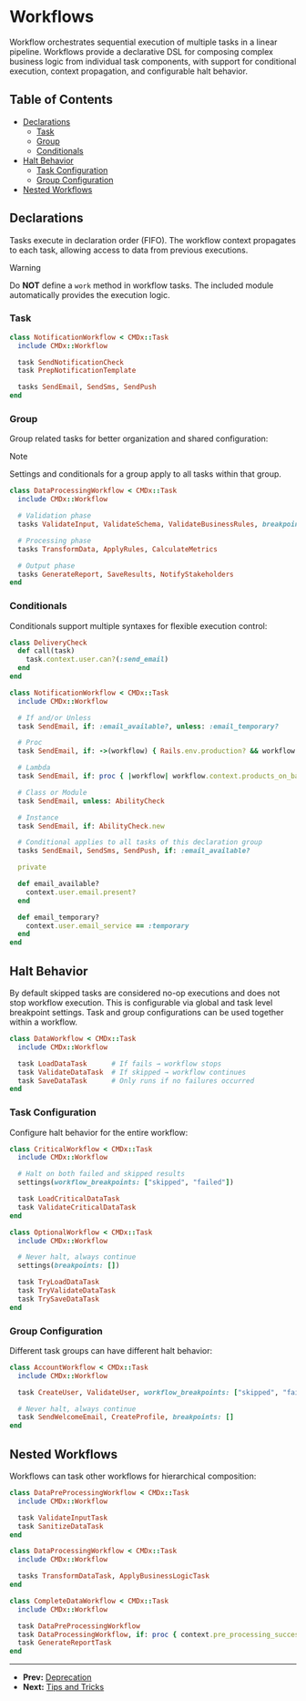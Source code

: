 # Workflows

Workflow orchestrates sequential execution of multiple tasks in a linear pipeline. Workflows provide a declarative DSL for composing complex business logic from individual task components, with support for conditional execution, context propagation, and configurable halt behavior.

## Table of Contents

- [Declarations](#declarations)
  - [Task](#task)
  - [Group](#group)
  - [Conditionals](#conditionals)
- [Halt Behavior](#halt-behavior)
  - [Task Configuration](#task-configuration)
  - [Group Configuration](#group-configuration)
- [Nested Workflows](#nested-workflows)

## Declarations

Tasks execute in declaration order (FIFO). The workflow context propagates to each task, allowing access to data from previous executions.

> [!WARNING]
> Do **NOT** define a `work` method in workflow tasks.
> The included module automatically provides the execution logic.

### Task

```ruby
class NotificationWorkflow < CMDx::Task
  include CMDx::Workflow

  task SendNotificationCheck
  task PrepNotificationTemplate

  tasks SendEmail, SendSms, SendPush
end
```

### Group

Group related tasks for better organization and shared configuration:

> [!NOTE]
> Settings and conditionals for a group apply to all tasks within that group.

```ruby
class DataProcessingWorkflow < CMDx::Task
  include CMDx::Workflow

  # Validation phase
  tasks ValidateInput, ValidateSchema, ValidateBusinessRules, breakpoints: ["skipped"]

  # Processing phase
  tasks TransformData, ApplyRules, CalculateMetrics

  # Output phase
  tasks GenerateReport, SaveResults, NotifyStakeholders
end
```

### Conditionals

Conditionals support multiple syntaxes for flexible execution control:

```ruby
class DeliveryCheck
  def call(task)
    task.context.user.can?(:send_email)
  end
end

class NotificationWorkflow < CMDx::Task
  include CMDx::Workflow

  # If and/or Unless
  task SendEmail, if: :email_available?, unless: :email_temporary?

  # Proc
  task SendEmail, if: ->(workflow) { Rails.env.production? && workflow.class.name.include?("Zip") }

  # Lambda
  task SendEmail, if: proc { |workflow| workflow.context.products_on_backorder? }

  # Class or Module
  task SendEmail, unless: AbilityCheck

  # Instance
  task SendEmail, if: AbilityCheck.new

  # Conditional applies to all tasks of this declaration group
  tasks SendEmail, SendSms, SendPush, if: :email_available?

  private

  def email_available?
    context.user.email.present?
  end

  def email_temporary?
    context.user.email_service == :temporary
  end
end
```

## Halt Behavior

By default skipped tasks are considered no-op executions and does not stop workflow execution.
This is configurable via global and task level breakpoint settings. Task and group configurations
can be used together within a workflow.

```ruby
class DataWorkflow < CMDx::Task
  include CMDx::Workflow

  task LoadDataTask      # If fails → workflow stops
  task ValidateDataTask  # If skipped → workflow continues
  task SaveDataTask      # Only runs if no failures occurred
end
```

### Task Configuration

Configure halt behavior for the entire workflow:

```ruby
class CriticalWorkflow < CMDx::Task
  include CMDx::Workflow

  # Halt on both failed and skipped results
  settings(workflow_breakpoints: ["skipped", "failed"])

  task LoadCriticalDataTask
  task ValidateCriticalDataTask
end

class OptionalWorkflow < CMDx::Task
  include CMDx::Workflow

  # Never halt, always continue
  settings(breakpoints: [])

  task TryLoadDataTask
  task TryValidateDataTask
  task TrySaveDataTask
end
```

### Group Configuration

Different task groups can have different halt behavior:

```ruby
class AccountWorkflow < CMDx::Task
  include CMDx::Workflow

  task CreateUser, ValidateUser, workflow_breakpoints: ["skipped", "failed"]

  # Never halt, always continue
  task SendWelcomeEmail, CreateProfile, breakpoints: []
end
```

## Nested Workflows

Workflows can task other workflows for hierarchical composition:

```ruby
class DataPreProcessingWorkflow < CMDx::Task
  include CMDx::Workflow

  task ValidateInputTask
  task SanitizeDataTask
end

class DataProcessingWorkflow < CMDx::Task
  include CMDx::Workflow

  tasks TransformDataTask, ApplyBusinessLogicTask
end

class CompleteDataWorkflow < CMDx::Task
  include CMDx::Workflow

  task DataPreProcessingWorkflow
  task DataProcessingWorkflow, if: proc { context.pre_processing_successful? }
  task GenerateReportTask
end
```

---

- **Prev:** [Deprecation](deprecation.md)
- **Next:** [Tips and Tricks](tips_and_tricks.md)
